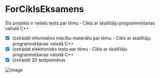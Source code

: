 # ForCiklsEksamens

Šīs projekts ir neliels tests par tēmu - Cikls ar skaitītāju programmēšanas valodā C++

- [x] Izstrādāt informatīvo mācību materiālu par tēmu - Cikls ar skaitītāju programmēšanas valodā C++
- [x] Izstrādat elektronisko testu par tēmu - Cikls ar skaitītāju programmēšanas valodā C++
- [x] Izstrādāt 20 testpiemērus

![image](https://user-images.githubusercontent.com/98739089/173927725-4628b10a-7dd8-4746-b302-d9bf9f13eae3.png)
